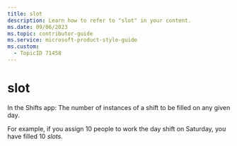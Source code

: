 ```yaml
---
title: slot
description: Learn how to refer to "slot" in your content.
ms.date: 09/06/2023
ms.topic: contributor-guide
ms.service: microsoft-product-style-guide
ms.custom:
  - TopicID 71458
---
```



# slot

In the Shifts app: The number of instances of a shift to be filled on any given day. 

For example, if you assign 10 people to work the day shift on Saturday, you have filled 10 *slots*.

